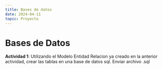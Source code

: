 ```yaml
---
title: Bases de datos
date: 2024-04-11
topic: Proyecto
---
```



# Bases de Datos

**Actividad 1**: Utilizando el Modelo Entidad Relacion ya creado en la anterior actividad, crear las tablas en una base de datos sql. Enviar archivo .sql
